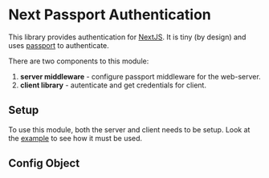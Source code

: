 # Next Passport Authentication
This library provides authentication for [NextJS](https://nextjs.org/). It is tiny (by design) and uses [passport](http://www.passportjs.org/) to authenticate.

There are two components to this module:

 1. **server middleware** - configure passport middleware for the web-server.
 2. **client library** - autenticate and get credentials for client.

## Setup
To use this module, both the server and client needs to be setup. Look at the [example]() to see how it must be used.

## Config Object
